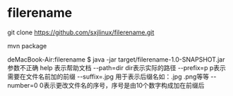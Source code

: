# filerename
git clone https://github.com/sxjlinux/filerename.git

mvn package

deMacBook-Air:filerename $ java -jar target/filerename-1.0-SNAPSHOT.jar
参数不正确
	help			表示帮助文档
	--path=dir		dir表示实际的路径
	--prefix=p		p表示需要在文件名前加的前缀
	--suffix=.jpg	用于表示后缀名如：.jpg .png等等
	--number=0		0表示更改文件名的序号，序号是由10个数字构成加在前缀后
